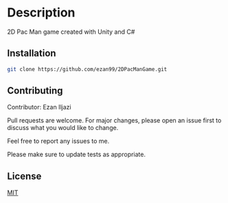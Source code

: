 # Description

2D Pac Man game created with Unity and C#

## Installation


```bash
git clone https://github.com/ezan99/2DPacManGame.git
```
## Contributing
Contributor: Ezan Iljazi

Pull requests are welcome. For major changes, please open an issue first to discuss what you would like to change.

Feel free to report any issues to me.

Please make sure to update tests as appropriate.

## License
[MIT](https://choosealicense.com/licenses/mit/)
